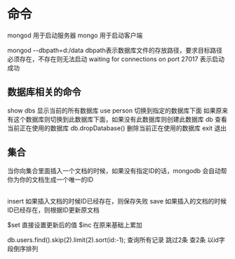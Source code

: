 # 命令
mongod   用于启动服务器 
mongo  用于启动客户端

mongod --dbpath=d:/data 
dbpath表示数据库文件的存放路径，要求目标路径必须存在，不存在则无法启动
waiting for connections on port 27017
表示启动成功


## 数据库相关的命令
 show dbs 显示当前的所有数据库
 use person 切换到指定的数据库下面
 如果原来有这个数据库则切换到此数据库下面，如果没有此数据库则创建此数据库
 db  查看当前正在使用的数据库
 db.dropDatabase()  删除当前正在使用的数据库
 exit 退出
 
##  集合
当你向集合里面插入一个文档的时候，如果没有指定ID的话，mongodb
会自动帮你为你的文档生成一个唯一的ID

 ##
 insert 如果插入文档的时候ID已经存在，则保存失败
 save 如果插入的文档的时候ID已经存在，则根据ID更新原文档
 
 $set 直接设置更新后的值
 $inc 在原来基础上累加 
 
 db.users.find().skip(2).limit(2).sort(id:-1);
 查询所有记录 跳过2条 查2条 以id字段倒序排列